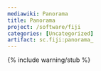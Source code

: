 ```yaml
---
mediawiki: Panorama
title: Panorama
project: /software/fiji
categories: [Uncategorized]
artifact: sc.fiji:panorama_
---
```


{% include warning/stub %}



